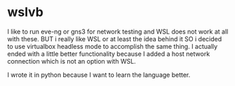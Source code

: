 # wslvb

I like to run eve-ng or gns3 for network testing and WSL does not work at all with these. BUT i really like WSL or at least the idea behind it SO i decided to use virtualbox headless mode to accomplish the same thing. I actually ended with a little better functionality because I added a host network connection which is not an option with WSL. 

I wrote it in python because I want to learn the language better.
